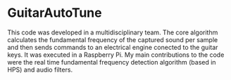 # GuitarAutoTune

This code was developed in a multidisciplinary team. The core algorithm calculates the fundamental frequency of the captured sound per sample and then sends commands to an electrical engine conected to the guitar keys. It was executed in a Raspberry Pi. My main contributions to the code were the real time fundamental frequency detection algorithm (based in HPS) and audio filters.
